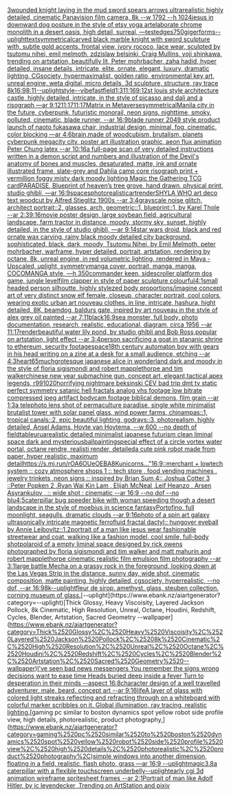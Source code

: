 [3](https://www.ebank.nz/aiartgenerator?category=3)[wounded knight laying in the mud sword spears arrows ultrarealistic highly detailed, cinematic Panavision film camera, 8k --w 1792 --h 1024](https://www.ebank.nz/aiartgenerator?category=wounded%2520knight%2520laying%2520in%2520the%2520mud%2520sword%2520spears%2520arrows%2520ultrarealistic%2520highly%2520detailed%2C%2520cinematic%2520Panavision%2520film%2520camera%2C%25208k%2520--w%25201792%2520--h%25201024)[jesus in downward dog posture in the style of etsy yoga art](https://www.ebank.nz/aiartgenerator?category=jesus%2520in%2520downward%2520dog%2520posture%2520in%2520the%2520style%2520of%2520etsy%2520yoga%2520art)[elaborate chrome monolith in a desert oasis, high detail, surreal, —test](https://www.ebank.nz/aiartgenerator?category=elaborate%2520chrome%2520monolith%2520in%2520a%2520desert%2520oasis%2C%2520high%2520detail%2C%2520surreal%2C%2520%E2%80%94test)[edges](https://www.ebank.nz/aiartgenerator?category=edges)[750](https://www.ebank.nz/aiartgenerator?category=750)[giger](https://www.ebank.nz/aiartgenerator?category=giger)[forms](https://www.ebank.nz/aiartgenerator?category=forms)[--uplight](https://www.ebank.nz/aiartgenerator?category=--uplight)[text](https://www.ebank.nz/aiartgenerator?category=text)[symmetrical](https://www.ebank.nz/aiartgenerator?category=symmetrical)[carved black marble knight with sword sculpture with, subtle gold accents, frontal view, ivory rococo, lace wear, sculpted by tsutomu nihei, emil melmoth, zdzislaw belsinki, Craig Mullins, yoji shinkawa, trending on artstation, beautifully lit, Peter mohrbacher, zaha hadid, hyper detailed, insane details, intricate, elite, ornate, elegant, luxury, dramatic lighting, CGsociety, hypermaximalist, golden ratio, environmental key art, unreal engine, weta digital, micro details, 3d sculpture, structure, ray trace 8k](https://www.ebank.nz/aiartgenerator?category=carved%2520black%2520marble%2520knight%2520with%2520sword%2520sculpture%2520with%2C%2520subtle%2520gold%2520accents%2C%2520frontal%2520view%2C%2520ivory%2520rococo%2C%2520lace%2520wear%2C%2520sculpted%2520by%2520tsutomu%2520nihei%2C%2520emil%2520melmoth%2C%2520zdzislaw%2520belsinki%2C%2520Craig%2520Mullins%2C%2520yoji%2520shinkawa%2C%2520trending%2520on%2520artstation%2C%2520beautifully%2520lit%2C%2520Peter%2520mohrbacher%2C%2520zaha%2520hadid%2C%2520hyper%2520detailed%2C%2520insane%2520details%2C%2520intricate%2C%2520elite%2C%2520ornate%2C%2520elegant%2C%2520luxury%2C%2520dramatic%2520lighting%2C%2520CGsociety%2C%2520hypermaximalist%2C%2520golden%2520ratio%2C%2520environmental%2520key%2520art%2C%2520unreal%2520engine%2C%2520weta%2520digital%2C%2520micro%2520details%2C%25203d%2520sculpture%2C%2520structure%2C%2520ray%2520trace%25208k)[16:9](https://www.ebank.nz/aiartgenerator?category=16%3A9)[8:11](https://www.ebank.nz/aiartgenerator?category=8%3A11)[--uplight](https://www.ebank.nz/aiartgenerator?category=--uplight)[style](https://www.ebank.nz/aiartgenerator?category=style)[--vibefast](https://www.ebank.nz/aiartgenerator?category=--vibefast)[field](https://www.ebank.nz/aiartgenerator?category=field)[1:3](https://www.ebank.nz/aiartgenerator?category=1%3A3)[11:16](https://www.ebank.nz/aiartgenerator?category=11%3A16)[9:12](https://www.ebank.nz/aiartgenerator?category=9%3A12)[st louis style architecture castle, highly detailed, intricate, in the style of picasso and dali and a risograph —ar 9:12](https://www.ebank.nz/aiartgenerator?category=st%2520louis%2520style%2520architecture%2520castle%2C%2520highly%2520detailed%2C%2520intricate%2C%2520in%2520the%2520style%2520of%2520picasso%2520and%2520dali%2520and%2520a%2520risograph%2520%E2%80%94ar%25209%3A12)[11:17](https://www.ebank.nz/aiartgenerator?category=11%3A17)[11:17](https://www.ebank.nz/aiartgenerator?category=11%3A17)[Matrix in Metaverse](https://www.ebank.nz/aiartgenerator?category=Matrix%2520in%2520Metaverse)[symmetrical](https://www.ebank.nz/aiartgenerator?category=symmetrical)[Manila city in the future, cyberpunk, futuristic monorail, neon signs,  nighttime, smoky, polluted, cinematic, blade runner, --ar 16:9](https://www.ebank.nz/aiartgenerator?category=Manila%2520city%2520in%2520the%2520future%2C%2520cyberpunk%2C%2520futuristic%2520monorail%2C%2520neon%2520signs%2C%2520%2520nighttime%2C%2520smoky%2C%2520polluted%2C%2520cinematic%2C%2520blade%2520runner%2C%2520--ar%252016%3A9)[blade runner 2049 style product launch of naoto fukasawa chair, industrial design, minimal, fog, cinematic, color blocking —ar 4:6](https://www.ebank.nz/aiartgenerator?category=blade%2520runner%25202049%2520style%2520product%2520launch%2520of%2520naoto%2520fukasawa%2520chair%2C%2520industrial%2520design%2C%2520minimal%2C%2520fog%2C%2520cinematic%2C%2520color%2520blocking%2520%E2%80%94ar%25204%3A6)[brain,made of wood](https://www.ebank.nz/aiartgenerator?category=brain%2Cmade%2520of%2520wood)[cubism, brutalism, planets cyberpunk megacity city, poster art illustration graphic, aeon flux animation Peter Chung latex --ar 10:16](https://www.ebank.nz/aiartgenerator?category=cubism%2C%2520brutalism%2C%2520planets%2520cyberpunk%2520megacity%2520city%2C%2520poster%2520art%2520illustration%2520graphic%2C%2520aeon%2520flux%2520animation%2520Peter%2520Chung%2520latex%2520--ar%252010%3A16)[a full-page scan of very detailed instructions written in a demon script and numbers and illustration of the Devil's anatomy of bones and muscles, desaturated, matte, ink and ornate illustrated frame, slate-grey and Dahlia camp core risograph print + vermillion foggy misty dark moody lighting Magic the Gathering TCG card](https://www.ebank.nz/aiartgenerator?category=a%2520full-page%2520scan%2520of%2520very%2520detailed%2520instructions%2520written%2520in%2520a%2520demon%2520script%2520and%2520numbers%2520and%2520illustration%2520of%2520the%2520Devil%27s%2520anatomy%2520of%2520bones%2520and%2520muscles%2C%2520desaturated%2C%2520matte%2C%2520ink%2520and%2520ornate%2520illustrated%2520frame%2C%2520slate-grey%2520and%2520Dahlia%2520camp%2520core%2520risograph%2520print%2520%2B%2520vermillion%2520foggy%2520misty%2520dark%2520moody%2520lighting%2520Magic%2520the%2520Gathering%2520TCG%2520card)[PARADISE, Blueprint of heaven’s tree grove, hand drawn, physical print, studio ghibli, —ar 16:9](https://www.ebank.nz/aiartgenerator?category=PARADISE%2C%2520Blueprint%2520of%2520heaven%E2%80%99s%2520tree%2520grove%2C%2520hand%2520drawn%2C%2520physical%2520print%2C%2520studio%2520ghibli%2C%2520%E2%80%94ar%252016%3A9)[spaces](https://www.ebank.nz/aiartgenerator?category=spaces)[photorealistic](https://www.ebank.nz/aiartgenerator?category=photorealistic)[art](https://www.ebank.nz/aiartgenerator?category=art)[render](https://www.ebank.nz/aiartgenerator?category=render)[SHYLA WHO art deco text woodcut  by Alfred Stieglitz  1900s --ar 3:4](https://www.ebank.nz/aiartgenerator?category=SHYLA%2520WHO%2520art%2520deco%2520text%2520woodcut%2520%2520by%2520Alfred%2520Stieglitz%2520%25201900s%2520--ar%25203%3A4)[grayscale noise glitch, architect portrait::2, glasses, arch, geometric::1, blueprint::1, by Karel Thole --ar 2:3](https://www.ebank.nz/aiartgenerator?category=grayscale%2520noise%2520glitch%2C%2520architect%2520portrait%3A%3A2%2C%2520glasses%2C%2520arch%2C%2520geometric%3A%3A1%2C%2520blueprint%3A%3A1%2C%2520by%2520Karel%2520Thole%2520--ar%25202%3A3)[9:16](https://www.ebank.nz/aiartgenerator?category=9%3A16)[movie poster design, large soybean field, agricultural landscape, farm tractor in distance, moody, stormy sky, sunset, highly detailed, in the style of studio ghibli, —ar 9:14](https://www.ebank.nz/aiartgenerator?category=movie%2520poster%2520design%2C%2520large%2520soybean%2520field%2C%2520agricultural%2520landscape%2C%2520farm%2520tractor%2520in%2520distance%2C%2520moody%2C%2520stormy%2520sky%2C%2520sunset%2C%2520highly%2520detailed%2C%2520in%2520the%2520style%2520of%2520studio%2520ghibli%2C%2520%E2%80%94ar%25209%3A14)[star wars droid, black and red ornate wax carving, rainy black moody detailed city background, sophisticated, black, dark, moody, Tsutomu Nihei, by Emil Melmoth, peter mohrbacher, warframe, hyper detailed, portrait, artstation, rendering by octane, 8k, unreal engine, in red volumetric lighting, rendered in Maya - Upscaled, uplight, symmetry](https://www.ebank.nz/aiartgenerator?category=star%2520wars%2520droid%2C%2520black%2520and%2520red%2520ornate%2520wax%2520carving%2C%2520rainy%2520black%2520moody%2520detailed%2520city%2520background%2C%2520sophisticated%2C%2520black%2C%2520dark%2C%2520moody%2C%2520Tsutomu%2520Nihei%2C%2520by%2520Emil%2520Melmoth%2C%2520peter%2520mohrbacher%2C%2520warframe%2C%2520hyper%2520detailed%2C%2520portrait%2C%2520artstation%2C%2520rendering%2520by%2520octane%2C%25208k%2C%2520unreal%2520engine%2C%2520in%2520red%2520volumetric%2520lighting%2C%2520rendered%2520in%2520Maya%2520-%2520Upscaled%2C%2520uplight%2C%2520symmetry)[manga cover, portrait, manga, manga, COCOMANGA style, —h 350](https://www.ebank.nz/aiartgenerator?category=manga%2520cover%2C%2520portrait%2C%2520manga%2C%2520manga%2C%2520COCOMANGA%2520style%2C%2520%E2%80%94h%2520350)[commander keen, sidescroller platform dos game, jungle level](https://www.ebank.nz/aiartgenerator?category=commander%2520keen%2C%2520sidescroller%2520platform%2520dos%2520game%2C%2520jungle%2520level)[film clapper in style of paper sculpture colourful](https://www.ebank.nz/aiartgenerator?category=film%2520clapper%2520in%2520style%2520of%2520paper%2520sculpture%2520colourful)[4:1](https://www.ebank.nz/aiartgenerator?category=4%3A1)[small headed person silhoutte, highly stylezed body proportions](https://www.ebank.nz/aiartgenerator?category=small%2520headed%2520person%2520silhoutte%2C%2520highly%2520stylezed%2520body%2520proportions)[/imagine concept art of very distinct snow elf  female, closeup, character portrait,  cool colors, wearing exotic urban art nouveau clothes, in line, intricate, hashura, hight detailed, 8K, beamdog, baldurs gate,  inpired by art nouveau in the style of alex grey oil painted --ar 7:11](https://www.ebank.nz/aiartgenerator?category=/imagine%2520concept%2520art%2520of%2520very%2520distinct%2520snow%2520elf%2520%2520female%2C%2520closeup%2C%2520character%2520portrait%2C%2520%2520cool%2520colors%2C%2520wearing%2520exotic%2520urban%2520art%2520nouveau%2520clothes%2C%2520in%2520line%2C%2520intricate%2C%2520hashura%2C%2520hight%2520detailed%2C%25208K%2C%2520beamdog%2C%2520baldurs%2520gate%2C%2520%2520inpired%2520by%2520art%2520nouveau%2520in%2520the%2520style%2520of%2520alex%2520grey%2520oil%2520painted%2520--ar%25207%3A11)[black](https://www.ebank.nz/aiartgenerator?category=black)[16:9](https://www.ebank.nz/aiartgenerator?category=16%3A9)[sea monster, full body, photo documentation, research, realistic, educational, diagram, circa 1956 --ar 11:17](https://www.ebank.nz/aiartgenerator?category=sea%2520monster%2C%2520full%2520body%2C%2520photo%2520documentation%2C%2520research%2C%2520realistic%2C%2520educational%2C%2520diagram%2C%2520circa%25201956%2520--ar%252011%3A17)[render](https://www.ebank.nz/aiartgenerator?category=render)[beautiful water lily pond,  by studio ghibli and Bob Ross,popular on artstation, light effect --ar 3:4](https://www.ebank.nz/aiartgenerator?category=beautiful%2520water%2520lily%2520pond%2C%2520%2520by%2520studio%2520ghibli%2520and%2520Bob%2520Ross%2Cpopular%2520on%2520artstation%2C%2520light%2520effect%2520--ar%25203%3A4)[person sacrificing a goat in stananic shrine to ethereum, security footage](https://www.ebank.nz/aiartgenerator?category=person%2520sacrificing%2520a%2520goat%2520in%2520stananic%2520shrine%2520to%2520ethereum%2C%2520security%2520footage)[space](https://www.ebank.nz/aiartgenerator?category=space)[18th century automaton boy with gears in his head writing on a zine at a desk for a small audience, etching --ar 4:3](https://www.ebank.nz/aiartgenerator?category=18th%2520century%2520automaton%2520boy%2520with%2520gears%2520in%2520his%2520head%2520writing%2520on%2520a%2520zine%2520at%2520a%2520desk%2520for%2520a%2520small%2520audience%2C%2520etching%2520--ar%25204%3A3)[heart](https://www.ebank.nz/aiartgenerator?category=heart)[65](https://www.ebank.nz/aiartgenerator?category=65)[much](https://www.ebank.nz/aiartgenerator?category=much)[grotesque japanese alice in wonderland dark and moody in the style of floria sigismondi and robert mapplethorpe and tim walker](https://www.ebank.nz/aiartgenerator?category=grotesque%2520japanese%2520alice%2520in%2520wonderland%2520dark%2520and%2520moody%2520in%2520the%2520style%2520of%2520floria%2520sigismondi%2520and%2520robert%2520mapplethorpe%2520and%2520tim%2520walker)[chinese new year submachine gun, concept art, elegant,tactical,apex legends, r99](https://www.ebank.nz/aiartgenerator?category=chinese%2520new%2520year%2520submachine%2520gun%2C%2520concept%2520art%2C%2520elegant%2Ctactical%2Capex%2520legends%2C%2520r99)[1020](https://www.ebank.nz/aiartgenerator?category=1020)[horrifying nightmare beksinski CEV bad trip dmt tv static perfect symmetry satanic hell fractals analog vhs footage low bitrate compressed jpeg artifact bodycam footage biblical demons, film grain --ar 1:3](https://www.ebank.nz/aiartgenerator?category=horrifying%2520nightmare%2520beksinski%2520CEV%2520bad%2520trip%2520dmt%2520tv%2520static%2520perfect%2520symmetry%2520satanic%2520hell%2520fractals%2520analog%2520vhs%2520footage%2520low%2520bitrate%2520compressed%2520jpeg%2520artifact%2520bodycam%2520footage%2520biblical%2520demons%2C%2520film%2520grain%2520--ar%25201%3A3)[a telephoto lens shot of permaculture paradise, single white minimalist brutalist tower with solar panel glass, wind power farms, chinampas::1, tropical canals::2, epic beautiful lighting, godrays::3, photorealism, highly detailed, Ansel Adams, Hoyte van Hoytema, --w 600 --no depth of field](https://www.ebank.nz/aiartgenerator?category=a%2520telephoto%2520lens%2520shot%2520of%2520permaculture%2520paradise%2C%2520single%2520white%2520minimalist%2520brutalist%2520tower%2520with%2520solar%2520panel%2520glass%2C%2520wind%2520power%2520farms%2C%2520chinampas%3A%3A1%2C%2520tropical%2520canals%3A%3A2%2C%2520epic%2520beautiful%2520lighting%2C%2520godrays%3A%3A3%2C%2520photorealism%2C%2520highly%2520detailed%2C%2520Ansel%2520Adams%2C%2520Hoyte%2520van%2520Hoytema%2C%2520--w%2520600%2520--no%2520depth%2520of%2520field)[table](https://www.ebank.nz/aiartgenerator?category=table)[urua](https://www.ebank.nz/aiartgenerator?category=urua)[realistic detailed minimalist japanese futurism clean liminal space dark and mysterious](https://www.ebank.nz/aiartgenerator?category=realistic%2520detailed%2520minimalist%2520japanese%2520futurism%2520clean%2520liminal%2520space%2520dark%2520and%2520mysterious)[ball](https://www.ebank.nz/aiartgenerator?category=ball)[painting](https://www.ebank.nz/aiartgenerator?category=painting)[special effect of a circle vortex water portal, octane rendre, realisti render, detailed](https://www.ebank.nz/aiartgenerator?category=special%2520effect%2520of%2520a%2520circle%2520vortex%2520water%2520portal%2C%2520octane%2520rendre%2C%2520realisti%2520render%2C%2520detailed)[a cute pink robot made from paper, hyper realistic, maximum detail](https://www.ebank.nz/aiartgenerator?category=a%2520cute%2520pink%2520robot%2520made%2520from%2520paper%2C%2520hyper%2520realistic%2C%2520maximum%2520detail)[<https://s.mj.run/rOA6OUeOEBA>](https://www.ebank.nz/aiartgenerator?category=%3Chttps%3A//s.mj.run/rOA6OUeOEBA%3E)[8K](https://www.ebank.nz/aiartgenerator?category=8K)[unicorns..."](https://www.ebank.nz/aiartgenerator?category=unicorns...%22)[16:9](https://www.ebank.nz/aiartgenerator?category=16%3A9)[::](https://www.ebank.nz/aiartgenerator?category=%3A%3A)[merchant + lowtech system  :: cozy atmosphere shops 1 :: tech store , food vending machines  , jewelry trinkets ,neon signs :: inspired by Brian Sum 4:: Joshua Cotter 3 ::Peter Popken 2 ,Ryan Wai Kin Lam , Elijah McNeal  ,Leif Heanzo , Arsen Asyrankulov , :: wide shot : cinematic --ar 16:9 --no dof --no blu](https://www.ebank.nz/aiartgenerator?category=merchant%2520%2B%2520lowtech%2520system%2520%2520%3A%3A%2520cozy%2520atmosphere%2520shops%25201%2520%3A%3A%2520tech%2520store%2520%2C%2520food%2520vending%2520machines%2520%2520%2C%2520jewelry%2520trinkets%2520%2Cneon%2520signs%2520%3A%3A%2520inspired%2520by%2520Brian%2520Sum%25204%3A%3A%2520Joshua%2520Cotter%25203%2520%3A%3APeter%2520Popken%25202%2520%2CRyan%2520Wai%2520Kin%2520Lam%2520%2C%2520Elijah%2520McNeal%2520%2520%2CLeif%2520Heanzo%2520%2C%2520Arsen%2520Asyrankulov%2520%2C%2520%3A%3A%2520wide%2520shot%2520%3A%2520cinematic%2520--ar%252016%3A9%2520--no%2520dof%2520--no%2520blu)[4:5](https://www.ebank.nz/aiartgenerator?category=4%3A5)[caterpillar bug speeder bike with woman speeding though a desert landscape in the style of moebius in science fantasy](https://www.ebank.nz/aiartgenerator?category=caterpillar%2520bug%2520speeder%2520bike%2520with%2520woman%2520speeding%2520though%2520a%2520desert%2520landscape%2520in%2520the%2520style%2520of%2520moebius%2520in%2520science%2520fantasy)[Portofino, full moonlight, seagulls, dramatic clouds --ar 9:16](https://www.ebank.nz/aiartgenerator?category=Portofino%2C%2520full%2520moonlight%2C%2520seagulls%2C%2520dramatic%2520clouds%2520--ar%25209%3A16)[photo of a spin art galaxy ultrasonically intricate magnetic ferrofluid fractal dactyl:: hungover eyeball by Annie Leibovitz::1.2](https://www.ebank.nz/aiartgenerator?category=photo%2520of%2520a%2520spin%2520art%2520galaxy%2520ultrasonically%2520intricate%2520magnetic%2520ferrofluid%2520fractal%2520dactyl%3A%3A%2520hungover%2520eyeball%2520by%2520Annie%2520Leibovitz%3A%3A1.2)[portrait of a man like jesus wear fashionable streetwear and coat, walking like a fashion model, cool smile, full-body shot](https://www.ebank.nz/aiartgenerator?category=portrait%2520of%2520a%2520man%2520like%2520jesus%2520wear%2520fashionable%2520streetwear%2520and%2520coat%2C%2520walking%2520like%2520a%2520fashion%2520model%2C%2520cool%2520smile%2C%2520full-body%2520shot)[polaroid of a empty liminal space designed by rick owens photographed by floria sigismondi and tim walker  and matt mahurin and robert mapplethorpe cinematic realistic film emulsion film photography --ar 3:1](https://www.ebank.nz/aiartgenerator?category=polaroid%2520of%2520a%2520empty%2520liminal%2520space%2520designed%2520by%2520rick%2520owens%2520photographed%2520by%2520floria%2520sigismondi%2520and%2520tim%2520walker%2520%2520and%2520matt%2520mahurin%2520and%2520robert%2520mapplethorpe%2520cinematic%2520realistic%2520film%2520emulsion%2520film%2520photography%2520--ar%25203%3A1)[large battle Mecha on a grassy rock in the foreground, looking down at the Las Vegas Strip in the distance, sunny day, wide shot, cinematic composition, matte painting, highly detailed, cgsociety, hyperrealistic, --no dof, --ar 16:9](https://www.ebank.nz/aiartgenerator?category=large%2520battle%2520Mecha%2520on%2520a%2520grassy%2520rock%2520in%2520the%2520foreground%2C%2520looking%2520down%2520at%2520the%2520Las%2520Vegas%2520Strip%2520in%2520the%2520distance%2C%2520sunny%2520day%2C%2520wide%2520shot%2C%2520cinematic%2520composition%2C%2520matte%2520painting%2C%2520highly%2520detailed%2C%2520cgsociety%2C%2520hyperrealistic%2C%2520--no%2520dof%2C%2520--ar%252016%3A9)[8k](https://www.ebank.nz/aiartgenerator?category=8k)[--uplight](https://www.ebank.nz/aiartgenerator?category=--uplight)[fleur de sirop. amethyst. glass, steuben collection. corning museum of glass.](https://www.ebank.nz/aiartgenerator?category=fleur%2520de%2520sirop.%2520amethyst.%2520glass%2C%2520steuben%2520collection.%2520corning%2520museum%2520of%2520glass.)[--uplight](https://www.ebank.nz/aiartgenerator?category=--uplight)[Thick Glossy, Heavy Viscoisity, Layered Jackson Pollock, 8k Cinematic, High Resolution, Unreal, Octane, Houdini, Redshift, Cycles, Blender, Artstation, Sacred Geometry --wallpaper](https://www.ebank.nz/aiartgenerator?category=Thick%2520Glossy%2C%2520Heavy%2520Viscoisity%2C%2520Layered%2520Jackson%2520Pollock%2C%25208k%2520Cinematic%2C%2520High%2520Resolution%2C%2520Unreal%2C%2520Octane%2C%2520Houdini%2C%2520Redshift%2C%2520Cycles%2C%2520Blender%2C%2520Artstation%2C%2520Sacred%2520Geometry%2520--wallpaper)[I've seen bad news messengers  You remember the signs wrong decisions  want to ease time Heads buried deep inside a fever Turn to desperation in their minds --aspect 16:8](https://www.ebank.nz/aiartgenerator?category=I%27ve%2520seen%2520bad%2520news%2520messengers%2520%2520You%2520remember%2520the%2520signs%2520wrong%2520decisions%2520%2520want%2520to%2520ease%2520time%2520Heads%2520buried%2520deep%2520inside%2520a%2520fever%2520Turn%2520to%2520desperation%2520in%2520their%2520minds%2520--aspect%252016%3A8)[character design of a well travelled adventurer, male, beard, concept art --ar 9:16](https://www.ebank.nz/aiartgenerator?category=character%2520design%2520of%2520a%2520well%2520travelled%2520adventurer%2C%2520male%2C%2520beard%2C%2520concept%2520art%2520--ar%25209%3A16)[life](https://www.ebank.nz/aiartgenerator?category=life)[A layer of glass with colored light streaks reflecting and refracting through on a whiteboard with colorful marker scribbles on it. Global illumination, ray tracing, realistic lighting.](https://www.ebank.nz/aiartgenerator?category=A%2520layer%2520of%2520glass%2520with%2520colored%2520light%2520streaks%2520reflecting%2520and%2520refracting%2520through%2520on%2520a%2520whiteboard%2520with%2520colorful%2520marker%2520scribbles%2520on%2520it.%2520Global%2520illumination%2C%2520ray%2520tracing%2C%2520realistic%2520lighting.)[gaming pc similar to boston dynamics spot yellow robot side profile view, high details, photorealistic, product photography,](https://www.ebank.nz/aiartgenerator?category=gaming%2520pc%2520similar%2520to%2520boston%2520dynamics%2520spot%2520yellow%2520robot%2520side%2520profile%2520view%2C%2520high%2520details%2C%2520photorealistic%2C%2520product%2520photography%2C)[simple windows into another dimension, floating in a field, realistic, flash photo, grass —ar 16:9 --uplight](https://www.ebank.nz/aiartgenerator?category=simple%2520windows%2520into%2520another%2520dimension%2C%2520floating%2520in%2520a%2520field%2C%2520realistic%2C%2520flash%2520photo%2C%2520grass%2520%E2%80%94ar%252016%3A9%2520--uplight)[magic](https://www.ebank.nz/aiartgenerator?category=magic)[3.8](https://www.ebank.nz/aiartgenerator?category=3.8)[a caterpillar with a flexible touchscreen underbelly](https://www.ebank.nz/aiartgenerator?category=a%2520caterpillar%2520with%2520a%2520flexible%2520touchscreen%2520underbelly)[--uplight](https://www.ebank.nz/aiartgenerator?category=--uplight)[early cgi 3d animation wireframe spritesheet frames --ar 2:1](https://www.ebank.nz/aiartgenerator?category=early%2520cgi%25203d%2520animation%2520wireframe%2520spritesheet%2520frames%2520--ar%25202%3A1)[Portrait of man like Adolf Hitler,  by jc leyendecker ,Trending on ArtStation and pixiv](https://www.ebank.nz/aiartgenerator?category=Portrait%2520of%2520man%2520like%2520Adolf%2520Hitler%2C%2520%2520by%2520jc%2520leyendecker%2520%2CTrending%2520on%2520ArtStation%2520and%2520pixiv)